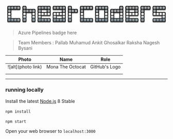 
[![cheatCoders](./logo.png)](https://github.com/pmahmud/thegame)

> Azure Pipelines badge here

> Team Members : 
Pallab Muhamud
Ankit Ghosalkar
Raksha Nagesh Bysani 


| Photo              | Name             | Role          |
|--------------------|------------------|---------------|
| ![alt](photo link) | Mona The Octocat | GitHub's Logo |
|                    |                  |               |
|                    |                  |               |

----


### running locally

Install the latest [Node.js](http://nodejs.org) 8 Stable

`npm install`

`npm start`

Open your web browser to `localhost:3000`
